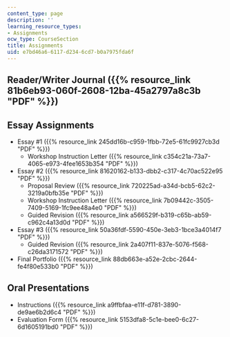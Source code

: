 ```yaml
---
content_type: page
description: ''
learning_resource_types:
- Assignments
ocw_type: CourseSection
title: Assignments
uid: e7bd46a6-6117-d234-6cd7-b0a7975fda6f
---
```


Reader/Writer Journal ({{% resource_link 81b6eb93-060f-2608-12ba-45a2797a8c3b "PDF" %}})
-----------------------------------------------------------------

Essay Assignments
-----------------

*   Essay #1 ({{% resource_link 245dd16b-c959-1fbb-72e5-61fc9927cb3d "PDF" %}})
    *   Workshop Instruction Letter ({{% resource_link c354c21a-73a7-4065-e973-4fee1653b354 "PDF" %}})
*   Essay #2 ({{% resource_link 81620162-b133-dbb2-c317-4c70ac522e95 "PDF" %}})
    *   Proposal Review ({{% resource_link 720225ad-a34d-bcb5-62c2-3219a0bfb35e "PDF" %}})
    *   Workshop Instruction Letter ({{% resource_link 7b09442c-3505-7409-5169-1fc9ee48a4e0 "PDF" %}})
    *   Guided Revision ({{% resource_link a566529f-b319-c65b-ab59-c962c4a13d0d "PDF" %}})
*   Essay #3 ({{% resource_link 50a36fdf-5590-450e-3eb3-1bce3a4014f7 "PDF" %}})
    *   Guided Revision ({{% resource_link 2a407f11-837e-5076-f568-c26da3171572 "PDF" %}})
*   Final Portfolio ({{% resource_link 88db663e-a52e-2cbc-2644-fe4f80e533b0 "PDF" %}})

Oral Presentations
------------------

*   Instructions ({{% resource_link a9ffbfaa-e11f-d781-3890-de9ae6b2d6c4 "PDF" %}})
*   Evaluation Form ({{% resource_link 5153dfa8-5c1e-bee0-6c27-6d1605191bd0 "PDF" %}})